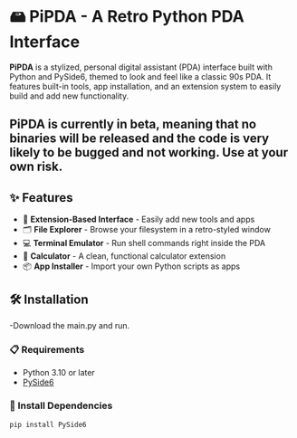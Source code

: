 # 🖴 PiPDA - A Retro Python PDA Interface

**PiPDA** is a stylized, personal digital assistant (PDA) interface built with Python and PySide6, themed to look and feel like a classic 90s PDA. It features built-in tools, app installation, and an extension system to easily build and add new functionality.

PiPDA is currently in beta, meaning that no binaries will be released and the code is very likely to be bugged and not working. Use at your own risk.
---

## ✨ Features

- 🧩 **Extension-Based Interface** - Easily add new tools and apps
- 🗂️ **File Explorer** - Browse your filesystem in a retro-styled window
- 💻 **Terminal Emulator** - Run shell commands right inside the PDA
- 🧮 **Calculator** - A clean, functional calculator extension
- 📦 **App Installer** - Import your own Python scripts as apps

## 🛠 Installation
-Download the main.py and run. 

### 📋 Requirements

- Python 3.10 or later
- [PySide6](https://pypi.org/project/PySide6/)

### 🐍 Install Dependencies

```bash
pip install PySide6
